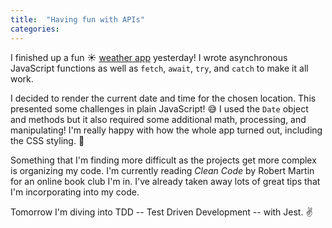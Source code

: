 ```yaml
---
title:  "Having fun with APIs"
categories: 
---
```


I finished up a fun ☀️ [weather app](https://rusty-reebs.github.io/weather-app/) yesterday! I wrote asynchronous JavaScript functions as well as `fetch`, `await`, `try`, and `catch` to make it all work.

I decided to render the current date and time for the chosen location. This presented some challenges in plain JavaScript! 😅 I used the `Date` object and methods but it also required some additional math, processing, and manipulating! I'm really happy with how the whole app turned out, including the CSS styling. 🤩

Something that I'm finding more difficult as the projects get more complex is organizing my code. I'm currently reading *Clean Code* by Robert Martin for an online book club I'm in. I've already taken away lots of great tips that I'm incorporating into my code.

Tomorrow I'm diving into TDD -- Test Driven Development -- with Jest. ✌️
